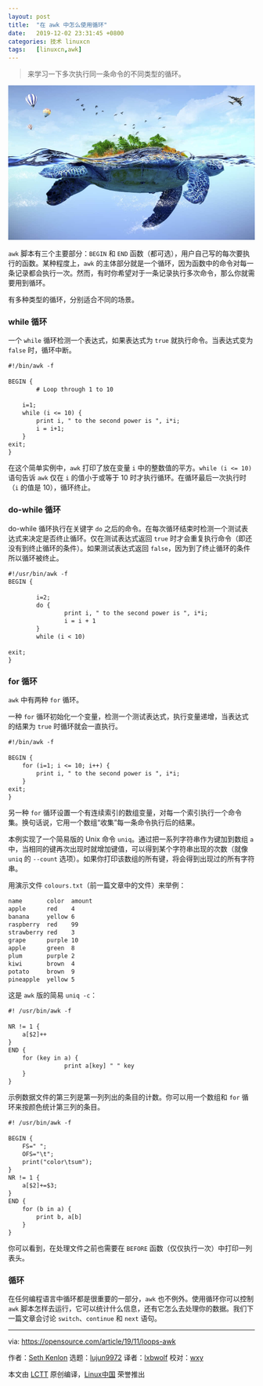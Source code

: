 ```yaml
---
layout: post
title:	"在 awk 中怎么使用循环"
date:	2019-12-02 23:31:45 +0800 
categories:	技术 linuxcn 
tags:	[linuxcn,awk]
---
```




> 
> 来学习一下多次执行同一条命令的不同类型的循环。
> 
> 
> 


![](/Asserts/Images/album/201912/02/232951h3ibohlh77bk77d7.jpg)


`awk` 脚本有三个主要部分：`BEGIN` 和 `END` 函数（都可选），用户自己写的每次要执行的函数。某种程度上，`awk` 的主体部分就是一个循环，因为函数中的命令对每一条记录都会执行一次。然而，有时你希望对于一条记录执行多次命令，那么你就需要用到循环。


有多种类型的循环，分别适合不同的场景。


### while 循环


一个 `while` 循环检测一个表达式，如果表达式为 `true` 就执行命令。当表达式变为 `false` 时，循环中断。



```
#!/bin/awk -f

BEGIN {
        # Loop through 1 to 10

    i=1;
    while (i <= 10) {
        print i, " to the second power is ", i*i;
        i = i+1;
    }
exit;
}
```

在这个简单实例中，`awk` 打印了放在变量 `i` 中的整数值的平方。`while (i <= 10)` 语句告诉 `awk` 仅在 `i` 的值小于或等于 10 时才执行循环。在循环最后一次执行时（`i` 的值是 10），循环终止。


### do-while 循环


do-while 循环执行在关键字 `do` 之后的命令。在每次循环结束时检测一个测试表达式来决定是否终止循环。仅在测试表达式返回 `true` 时才会重复执行命令（即还没有到终止循环的条件）。如果测试表达式返回 `false`，因为到了终止循环的条件所以循环被终止。



```
#!/usr/bin/awk -f
BEGIN {

        i=2;
        do {
                print i, " to the second power is ", i*i;
                i = i + 1
        }
        while (i < 10)

exit;
}
```

### for 循环


`awk` 中有两种 `for` 循环。


一种 `for` 循环初始化一个变量，检测一个测试表达式，执行变量递增，当表达式的结果为 `true` 时循环就会一直执行。



```
#!/bin/awk -f

BEGIN {
    for (i=1; i <= 10; i++) {
        print i, " to the second power is ", i*i;
    }
exit;
}
```

另一种 `for` 循环设置一个有连续索引的数组变量，对每一个索引执行一个命令集。换句话说，它用一个数组“收集”每一条命令执行后的结果。


本例实现了一个简易版的 Unix 命令 `uniq`。通过把一系列字符串作为键加到数组 `a` 中，当相同的键再次出现时就增加键值，可以得到某个字符串出现的次数（就像 `uniq` 的 `--count` 选项）。如果你打印该数组的所有键，将会得到出现过的所有字符串。


用演示文件 `colours.txt`（前一篇文章中的文件）来举例：



```
name       color  amount
apple      red    4
banana     yellow 6
raspberry  red    99
strawberry red    3
grape      purple 10
apple      green  8
plum       purple 2
kiwi       brown  4
potato     brown  9
pineapple  yellow 5
```

这是 `awk` 版的简易 `uniq -c`：



```
#! /usr/bin/awk -f

NR != 1 {
    a[$2]++
}
END {
    for (key in a) {
                print a[key] " " key
    }
}
```

示例数据文件的第三列是第一列列出的条目的计数。你可以用一个数组和 `for` 循环来按颜色统计第三列的条目。



```
#! /usr/bin/awk -f

BEGIN {
    FS=" ";
    OFS="\t";
    print("color\tsum");
}
NR != 1 {
    a[$2]+=$3;
}
END {
    for (b in a) {
        print b, a[b]
    }
}
```

你可以看到，在处理文件之前也需要在 `BEFORE` 函数（仅仅执行一次）中打印一列表头。


### 循环


在任何编程语言中循环都是很重要的一部分，`awk` 也不例外。使用循环你可以控制 `awk` 脚本怎样去运行，它可以统计什么信息，还有它怎么去处理你的数据。我们下一篇文章会讨论 `switch`、`continue` 和 `next` 语句。




---


via: <https://opensource.com/article/19/11/loops-awk>


作者：[Seth Kenlon](https://opensource.com/users/seth) 选题：[lujun9972](https://github.com/lujun9972) 译者：[lxbwolf](https://github.com/lxbwolf) 校对：[wxy](https://github.com/wxy)


本文由 [LCTT](https://github.com/LCTT/TranslateProject) 原创编译，[Linux中国](https://linux.cn/) 荣誉推出
